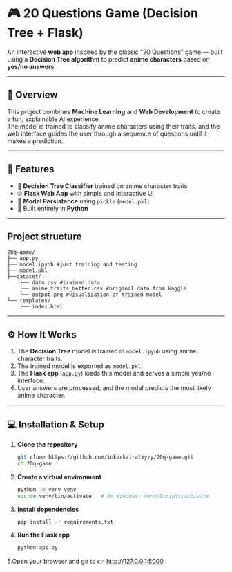 # 🎮 20 Questions Game (Decision Tree + Flask)

An interactive **web app** inspired by the classic “20 Questions” game — built using a **Decision Tree algorithm** to predict **anime characters** based on **yes/no answers**.

---

## 🧩 Overview

This project combines **Machine Learning** and **Web Development** to create a fun, explainable AI experience.  
The model is trained to classify anime characters using their traits, and the web interface guides the user through a sequence of questions until it makes a prediction.

---

## 🚀 Features

- 🧠 **Decision Tree Classifier** trained on anime character traits  
- 🌐 **Flask Web App** with simple and interactive UI  
- 💾 **Model Persistence** using `pickle` (`model.pkl`)  
- 🧰 Built entirely in **Python**

---

## Project structure
```
20q-game/
├── app.py 
├── model.ipynb #just training and testing
├── model.pkl 
├──dataset/
    └── data.csv #trained data
    └── anime_traits_better.csv #original data from kaggle
    └── output.png #visualization of trained model
└── templates/
    └── index.html 
```
---

## ⚙️ How It Works

1. The **Decision Tree** model is trained in `model.ipynb` using anime character traits.  
2. The trained model is exported as `model.pkl`.  
3. The **Flask app** (`app.py`) loads this model and serves a simple yes/no interface.  
4. User answers are processed, and the model predicts the most likely anime character.

---

## 💻 Installation & Setup

1. **Clone the repository**
   ```bash
   git clone https://github.com/inkarkairatkyzy/20q-game.git
   cd 20q-game
2. **Create a virtual environment**
   ```bash
   python -m venv venv
   source venv/bin/activate   # On Windows: venv\Scripts\activate
3. **Install dependencies**
   ```bash
   pip install -r requirements.txt
4. **Run the Flask app** 
   ```bash
   python app.py
5.Open your browser and go to 
     👉 http://127.0.0.1:5000


